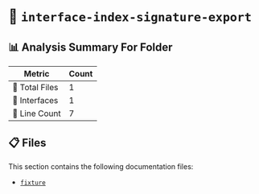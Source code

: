 # 📁 `interface-index-signature-export`

## 📊 Analysis Summary For Folder

| Metric | Count |
|--------|-------|
| 📁 Total Files | 1 |
| 📐 Interfaces | 1 |
| 🔢 Line Count | 7 |


## 📋 Files

This section contains the following documentation files:

- [`fixture`](./fixture.md)